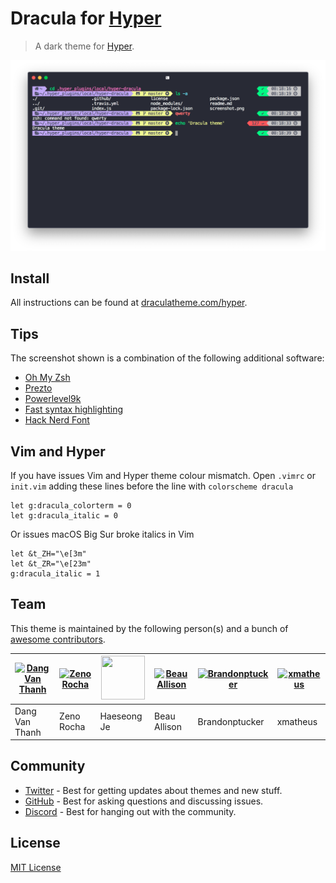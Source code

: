 # Dracula for [Hyper](https://hyper.is)

> A dark theme for [Hyper](https://hyper.is).

![Screenshot](./screenshot.png)

## Install

All instructions can be found at [draculatheme.com/hyper](https://draculatheme.com/hyper).

## Tips

The screenshot shown is a combination of the following additional software:

- [Oh My Zsh](https://github.com/robbyrussell/oh-my-zsh)
- [Prezto](https://github.com/sorin-ionescu/prezto)
- [Powerlevel9k](https://github.com/Powerlevel9k/powerlevel9k#rbenv)
- [Fast syntax highlighting](https://github.com/zdharma/fast-syntax-highlighting)
- [Hack Nerd Font](https://github.com/ryanoasis/nerd-fonts/tree/master/patched-fonts/Hack)

## Vim and Hyper

If you have issues Vim and Hyper theme colour mismatch. Open `.vimrc` or `init.vim` adding these lines before the line with `colorscheme dracula`

```
let g:dracula_colorterm = 0
let g:dracula_italic = 0
```

Or issues macOS Big Sur broke italics in Vim

```
let &t_ZH="\e[3m"
let &t_ZR="\e[23m"
g:dracula_italic = 1
```

## Team

This theme is maintained by the following person(s) and a bunch of [awesome contributors](https://github.com/dracula/hyper/graphs/contributors).

| [![Dang Van Thanh](https://avatars2.githubusercontent.com/u/2674850?v=4&s=70)](https://github.com/dangvanthanh) | [![Zeno Rocha](https://avatars1.githubusercontent.com/u/398893?v=4&s=70)](https://github.com/zenorocha) | [<img src="https://avatars3.githubusercontent.com/u/14370645?v=4&s=70" width=70px height=70px>](https://github.com/HaeSe0ng) | [![Beau Allison](https://avatars1.githubusercontent.com/u/14225594?v=4&s=70)](https://github.com/beauallison) | [![Brandonptucker](https://avatars2.githubusercontent.com/u/1033893?v=4&s=70)](https://github.com/brandonptucker) | [![xmatheus](https://avatars2.githubusercontent.com/u/34286800?v=4&s=70)](https://github.com/xmatheus) |
| --------------------------------------------------------------------------------------------------------------- | ------------------------------------------------------------------------------------------------------- | ---------------------------------------------------------------------------------------------------------- | ------------------------------------------------------------------------------------------------------------- | ----------------------------------------------------------------------------------------------------------------- | ------------------------------------------------------------------------------------------------------ |
| Dang Van Thanh                                                                                                  | Zeno Rocha                                                                                              | Haeseong Je                                                                                                | Beau Allison                                                                                                  | Brandonptucker                                                                                                    | xmatheus                                                                                               |

## Community

- [Twitter](https://twitter.com/draculatheme) - Best for getting updates about themes and new stuff.
- [GitHub](https://github.com/dracula/dracula-theme/discussions) - Best for asking questions and discussing issues.
- [Discord](https://draculatheme.com/discord-invite) - Best for hanging out with the community.

## License

[MIT License](./LICENSE)
